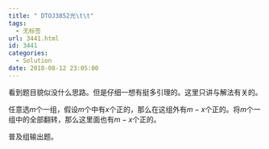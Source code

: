 ```yaml
---
title: " DTOJ3852光\t\t"
tags:
  - 无标签
url: 3441.html
id: 3441
categories:
  - Solution
date: 2018-08-12 23:05:00
---
```


看到题目貌似没什么思路。但是仔细一想有挺多引理的。这里只讲与解法有关的。

任意选$m$个一组，假设$m$个中有$x$个正的，那么在这组外有$m-x$个正的。将$m$个一组中的全部翻转，那么这里面也有$m-x$个正的。

普及组输出题。